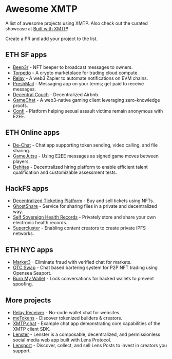 # Awesome XMTP

A list of awesome projects using XMTP. Also check out the curated showcase at [Built with XMTP](https://xmtp.org/community/builtWithXmtp)!

Create a PR and add your project to the list.

## ETH SF apps

* [Beep3r](https://github.com/FUTUREPRIMITIVEXYZ/bb3-beep3r) - NFT beeper to broadcast messages to owners.
* [Torpedo](https://twitter.com/AnthonyZhou101) - A crypto marketplace for trading cloud compute.
* [Relay](https://grappelliproject.com/) - A web3 Zapier to automate notifications on EVM chains.
* [PreshMail](https://github.com/agxmbhir/relay) - Messaging app on your terms; get paid to receive messages.
* [Decentral Couch](https://github.com/jeffzwang/ethsf) - Decentralized Airbnb.
* [GameChat](https://github.com/orgs/ethsfX22/repositories) - A web3-native gaming client leveraging zero-knowledge proofs.
* [Confi](https://github.com/SaraGabriela/Confi) - Platform helping sexual assault victims remain anonymous with E2EE.

## ETH Online apps

* [De-Chat](https://github.com/De-Chat) - Chat app supporting token sending, video calling, and file sharing.
* [GameJutsu](https://github.com/ChainHackers) - Using E2EE messages as signed game moves between players.
* [Dehitas](https://github.com/Lampros-Tech/hireverse/tree/development) - Decentralized hiring platform to enable efficient talent qualification and customizable assessment tests.

## HackFS apps

* [Decentralized Ticketing Platform](https://github.com/arthurka-o/decentralized-ticket-platform) - Buy and sell tickets using NFTs.
* [GhostShare](https://github.com/Ghostshare) - Service for sharing files in a private and decentralized way.
* [Self Sovereign Health Records](https://github.com/yash-deore/sshr-hackfs) - Privately store and share your own electronic health records.
* [Supercluster](https://github.com/dysntr/supercluster) - Enabling content creators to create private IPFS networks.

## ETH NYC apps

* [Market3](https://github.com/openmagic-io/openmagic-community-marketplace-demo) - Eliminate fraud with verified chat for markets.
* [OTC Swap](https://github.com/Aqrare/eth-nyc) - Chat based bartering system for P2P NFT trading using Opensea Seaport.
* [Burn My Wallet](https://github.com/NikitaVr/burnmywallet) - Lock conversations for hacked wallets to prevent spoofing.

## More projects

* [Relay Receiver](https://github.com/relaycc/sybil-interface-receiver) - No-code wallet chat for websites.
* [meTokens](https://github.com/meTokens/meTokens-core) - Discover tokenized builders & creators.
* [XMTP.chat](https://github.com/xmtp/example-chat-react) - Example chat app demonstrating core capabilities of the XMTP client SDK.
* [Lenster](https://github.com/lensterxyz/lenster) - Lenster is a composable, decentralized, and permissionless social media web app built with Lens Protocol.
* [Lensport](https://lensport.io/) - Discover, collect, and sell Lens Posts to invest in creators you support.
